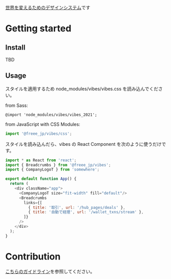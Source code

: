 [世界を変えるためのデザインシステム](https://speakerdeck.com/ymrl/shi-jie-wobian-erutamefalsedezainsisutemu)です

# Getting started

## Install

TBD

## Usage

スタイルを適用するため node_modules/vibes/vibes.css を読み込んでください。

from Sass:

```
@import 'node_modules/vibes/vibes_2021';
```

from JavaScript with CSS Modules:

```js
import '@freee_jp/vibes/css';
```

スタイルを読み込んだら、vibes の React Component を次のように使うだけです。

```js
import * as React from 'react';
import { Breadcrumbs } from '@freee_jp/vibes';
import { CompanyLogoT } from 'somewhere';

export default function App() {
  return (
    <div className="app">
      <CompanyLogoT size="fit-width" fill="default"/>
      <Breadcrumbs
        links={[
          { title: '取引', url: '/hub_pages/deals' },
          { title: '自動で経理', url: '/wallet_txns/stream' },
        ]}
      />
    </div>
  );
}
```

# Contribution

[こちらのガイドライン](https://github.com/freee/vibes/blob/master/docs/Contribution.stories.mdx)を参照してください。
